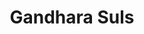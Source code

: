 ---
title: Gandhara Suls
family: Gandhara Suls
urdu: گندھارا ثلث
styles: ['Regular 400']
size: 34
link:
---